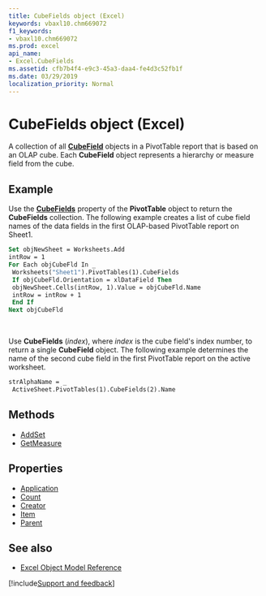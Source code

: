 ```yaml
---
title: CubeFields object (Excel)
keywords: vbaxl10.chm669072
f1_keywords:
- vbaxl10.chm669072
ms.prod: excel
api_name:
- Excel.CubeFields
ms.assetid: cfb7b4f4-e9c3-45a3-daa4-fe4d3c52fb1f
ms.date: 03/29/2019
localization_priority: Normal
---
```



# CubeFields object (Excel)

A collection of all **[CubeField](Excel.CubeField.md)** objects in a PivotTable report that is based on an OLAP cube. Each **CubeField** object represents a hierarchy or measure field from the cube.


## Example

Use the **[CubeFields](Excel.PivotTable.CubeFields.md)** property of the **PivotTable** object to return the **CubeFields** collection. The following example creates a list of cube field names of the data fields in the first OLAP-based PivotTable report on Sheet1.

```vb
Set objNewSheet = Worksheets.Add 
intRow = 1 
For Each objCubeFld In _ 
 Worksheets("Sheet1").PivotTables(1).CubeFields 
 If objCubeFld.Orientation = xlDataField Then 
 objNewSheet.Cells(intRow, 1).Value = objCubeFld.Name 
 intRow = intRow + 1 
 End If 
Next objCubeFld
```

<br/>

Use **CubeFields** (_index_), where _index_ is the cube field's index number, to return a single **CubeField** object. The following example determines the name of the second cube field in the first PivotTable report on the active worksheet.

```vb
strAlphaName = _ 
 ActiveSheet.PivotTables(1).CubeFields(2).Name
```


## Methods

- [AddSet](Excel.CubeFields.AddSet.md)
- [GetMeasure](Excel.cubefields.getmeasure.md)

## Properties

- [Application](Excel.CubeFields.Application.md)
- [Count](Excel.CubeFields.Count.md)
- [Creator](Excel.CubeFields.Creator.md)
- [Item](Excel.CubeFields.Item.md)
- [Parent](Excel.CubeFields.Parent.md)


## See also

- [Excel Object Model Reference](overview/Excel/object-model.md)

[!include[Support and feedback](~/includes/feedback-boilerplate.md)]